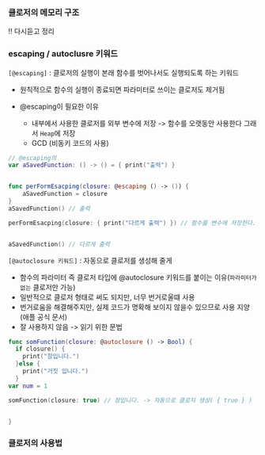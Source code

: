 ### 클로저의 메모리 구조     
!! 다시듣고 정리


### escaping / autoclusre 키워드
`[@escaping]` : 클로저의 실행이 본래 함수를 벗어나서도 실행되도록 하는 키워드
* 원칙적으로 함수의 실행이 종료되면 파라미터로 쓰이는 클로저도 제거됨

* @escaping이 필요한 이유
  * 내부에서 사용한 클로저를 외부 변수에 저장 -> 함수를 오랫동안 사용한다 그래서 `Heap`에 저장
  * GCD (비동키 코드의 사용)
```Swift
// @escaping의 
var aSavedFunction: () -> () = { print("출력") }


func perFormEsacping(closure: @escaping () -> ()) {
    aSavedFunction = closure
}
aSavedFunction() // 출력

perFormEsacping(closure: { print("다르게 출력") }) // 함수를 변수에 저장한다. -> 함수를 오랫동안 저장


aSavedFunction() // 다르게 출력


```

`[@autoclosure 키워드]` : 자동으로 클로저를 생성해 줄게    
* 함수의 파라미터 즉 클로저 타입에 @autoclosure 키워드를 붙이는 이유(`파라미터가 없는` 클로저만 가능)    
* 일반적으로 클로저 형태로 써도 되지만, 너무 번거로울떄 사용
* 번거로움을 해결해주지만, 실제 코드가 명확해 보이지 않을수 있으므로 사용 지양(애플 공식 문서)
* 잘 사용하지 않음 -> 읽기 위한 문법
  
```Swift
func somFunction(closure: @autoclosure () -> Bool) {
  if closure() {
    print("참입니다.")
  }else {
    print("거짓 입니다.")
  }
var num = 1

somFunction(closure: true) // 참입니다. -> 자동으로 클로저 생성( { true } )


}
```


### 클로저의 사용법
